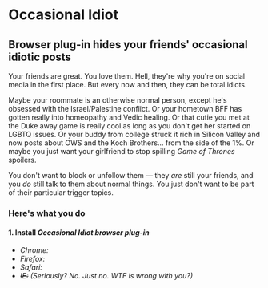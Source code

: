 # Occasional Idiot
## Browser plug-in hides your friends' occasional idiotic posts

Your friends are great. You love them. Hell, they're why you're on social media in the first place. But every now and then, they can be total idiots.

Maybe your roommate is an otherwise normal person, except he's obsessed with the Israel/Palestine conflict. Or your hometown BFF has gotten really into homeopathy and Vedic healing. Or that cutie you met at the Duke away game is really cool as long as you don't get her started on LGBTQ issues. Or your buddy from college struck it rich in Silicon Valley and now posts about OWS and the Koch Brothers... from the side of the 1%. Or maybe you just want your girlfriend to stop spilling <i>Game of Thrones</i> spoilers.

You don't want to block or unfollow them &mdash; they <i>are</i> still your friends, and you <i>do</i> still talk to them about normal things. You just don't want to be part of their particular trigger topics.

### Here's what you do

#### 1. Install <i>Occasional Idiot<i> browser plug-in

* Chrome:
* Firefox:
* Safari:
* <strike>IE:</strike> (Seriously? No. Just no. WTF is wrong with you?)

